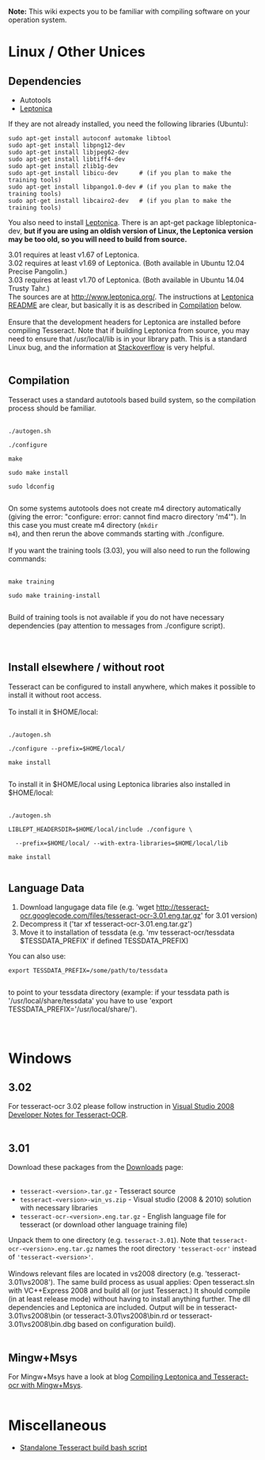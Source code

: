 **Note:** This wiki expects you to be familiar with compiling software on your operation system.

# Linux / Other Unices #

## Dependencies ##

  * Autotools
  * [Leptonica](http://www.leptonica.org/)

If they are not already installed, you need the following libraries (Ubuntu):
```
sudo apt-get install autoconf automake libtool
sudo apt-get install libpng12-dev
sudo apt-get install libjpeg62-dev
sudo apt-get install libtiff4-dev
sudo apt-get install zlib1g-dev
sudo apt-get install libicu-dev      # (if you plan to make the training tools)
sudo apt-get install libpango1.0-dev # (if you plan to make the training tools)
sudo apt-get install libcairo2-dev   # (if you plan to make the training tools)
```

You also need to install [Leptonica](http://www.leptonica.org/). There is an apt-get package libleptonica-dev, **but if you are using an oldish version of Linux, the Leptonica version may be too old, so you will need to build from source.**

3.01 requires at least v1.67 of Leptonica.<br>
3.02 requires at least v1.69 of Leptonica. (Both available in Ubuntu 12.04 Precise Pangolin.)<br>
3.03 requires at least v1.70 of Leptonica. (Both available in Ubuntu 14.04 Trusty Tahr.)<br>
The sources are at <a href='http://www.leptonica.org/'>http://www.leptonica.org/</a>. The instructions at <a href='http://www.leptonica.org/source/README.html'>Leptonica README</a> are clear, but basically it is as described in <a href='#Compilation.md'>Compilation</a> below.<br>
<br>
Ensure that the development headers for Leptonica are installed before compiling Tesseract. Note that if building Leptonica from source, you may need to ensure that /usr/local/lib is in your library path. This is a standard Linux bug, and the information at <a href='http://stackoverflow.com/questions/4743233/is-usr-local-lib-searched-for-shared-libraries'>Stackoverflow</a> is very helpful.<br>
<br>
<h2>Compilation</h2>

Tesseract uses a standard autotools based build system, so the compilation process should be familiar.<br>
<br>
<pre><code>./autogen.sh<br>
./configure<br>
make<br>
sudo make install<br>
sudo ldconfig<br>
</code></pre>

On some systems autotools does not create m4 directory automatically (giving the error: "configure: error: cannot find macro directory 'm4'"). In this case you must create m4 directory (<code>mkdir m4</code>), and then rerun the above commands starting with ./configure.<br>
<br>
If you want the training tools (3.03), you will also need to run the following commands:<br>
<br>
<pre><code>make training<br>
sudo make training-install<br>
</code></pre>

Build of training tools is not available if you do not have necessary dependencies (pay attention to messages from ./configure script).<br>
<br>
<br>
<h2>Install elsewhere / without root</h2>

Tesseract can be configured to install anywhere, which makes it possible to install it without root access.<br>
<br>
To install it in $HOME/local:<br>
<br>
<pre><code>./autogen.sh<br>
./configure --prefix=$HOME/local/<br>
make install<br>
</code></pre>

To install it in $HOME/local using Leptonica libraries also installed in $HOME/local:<br>
<br>
<pre><code>./autogen.sh<br>
LIBLEPT_HEADERSDIR=$HOME/local/include ./configure \<br>
  --prefix=$HOME/local/ --with-extra-libraries=$HOME/local/lib<br>
make install<br>
</code></pre>


<h2>Language Data</h2>

<ol><li>Download langugage data file (e.g. 'wget <a href='http://tesseract-ocr.googlecode.com/files/tesseract-ocr-3.01.eng.tar.gz'>http://tesseract-ocr.googlecode.com/files/tesseract-ocr-3.01.eng.tar.gz</a>' for 3.01 version)<br>
</li><li>Decompress it ('tar xf tesseract-ocr-3.01.eng.tar.gz')<br>
</li><li>Move it to installation of tessdata (e.g. 'mv tesseract-ocr/tessdata $TESSDATA_PREFIX' if defined TESSDATA_PREFIX)</li></ol>

You can also use:<br>
<pre><code>export TESSDATA_PREFIX=/some/path/to/tessdata<br>
</code></pre>
to point to your tessdata directory (example: if your tessdata path is '/usr/local/share/tessdata' you have to use 'export TESSDATA_PREFIX='/usr/local/share/').<br>
<br>
<br>
<h1>Windows</h1>

<h2>3.02</h2>

For tesseract-ocr 3.02 please follow instruction in <a href='http://tesseract-ocr.googlecode.com/svn/trunk/vs2008/doc/setup.html#using-the-latest-tesseractocr-sources'>Visual Studio 2008 Developer Notes for Tesseract-OCR</a>.<br>
<br>
<h2>3.01</h2>

Download these packages from the <a href='http://code.google.com/p/tesseract-ocr/downloads/list'>Downloads</a> page:<br>
<br>
<ul><li><code>tesseract-&lt;version&gt;.tar.gz</code> - Tesseract source<br>
</li><li><code>tesseract-&lt;version&gt;-win_vs.zip</code> - Visual studio (2008 & 2010) solution with necessary libraries<br>
</li><li><code>tesseract-ocr-&lt;version&gt;.eng.tar.gz</code> - English language file for tesseract (or download other language training file)</li></ul>

Unpack them to one directory (e.g. <code>tesseract-3.01</code>). Note that <code>tesseract-ocr-&lt;version&gt;.eng.tar.gz</code> names the root directory <code>'tesseract-ocr'</code> instead of <code>'tesseract-&lt;version&gt;'</code>.<br>
<br>
Windows relevant files are located in vs2008 directory (e.g. 'tesseract-3.01\vs2008'). The same build process as usual applies: Open tesseract.sln with VC++Express 2008 and build all (or just Tesseract.) It should compile (in at least release mode) without having to install anything further. The dll dependencies and Leptonica are included. Output will be in tesseract-3.01\vs2008\bin (or tesseract-3.01\vs2008\bin.rd or tesseract-3.01\vs2008\bin.dbg based on configuration build).<br>
<br>
<h2>Mingw+Msys</h2>

For Mingw+Msys have a look at blog <a href='http://www.sk-spell.sk.cx/compiling-leptonica-and-tesseract-ocr-with-mingwmsys'>Compiling Leptonica and Tesseract-ocr with Mingw+Msys</a>.<br>
<br>
<h1>Miscellaneous</h1>

<ul><li><a href='http://pastebin.com/VnGLHfbr'>Standalone Tesseract build bash script</a>